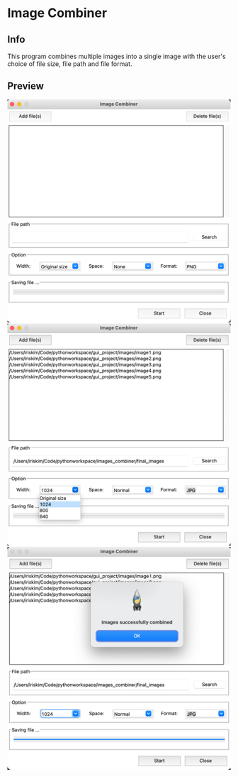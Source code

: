 # Image Combiner

## Info
This program combines multiple images into a single image with the user's choice of file size, file path and file format. 

## Preview
<img src="images_combiner/images/preview1.png">
<img src="images_combiner/images/preview2.png">
<img src="images_combiner/images/preview3.png">
